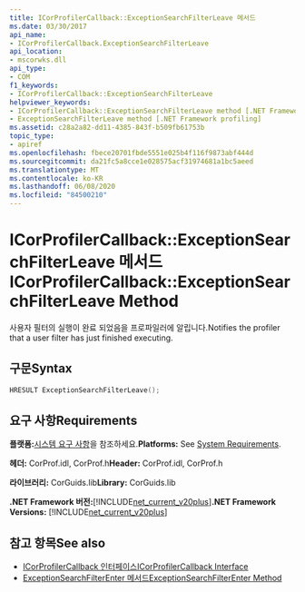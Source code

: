 ```yaml
---
title: ICorProfilerCallback::ExceptionSearchFilterLeave 메서드
ms.date: 03/30/2017
api_name:
- ICorProfilerCallback.ExceptionSearchFilterLeave
api_location:
- mscorwks.dll
api_type:
- COM
f1_keywords:
- ICorProfilerCallback::ExceptionSearchFilterLeave
helpviewer_keywords:
- ICorProfilerCallback::ExceptionSearchFilterLeave method [.NET Framework profiling]
- ExceptionSearchFilterLeave method [.NET Framework profiling]
ms.assetid: c28a2a82-dd11-4385-843f-b509fb61753b
topic_type:
- apiref
ms.openlocfilehash: fbece20701fbde5551e025b4f116f9873abf444d
ms.sourcegitcommit: da21fc5a8cce1e028575acf31974681a1bc5aeed
ms.translationtype: MT
ms.contentlocale: ko-KR
ms.lasthandoff: 06/08/2020
ms.locfileid: "84500210"
---
```

# <a name="icorprofilercallbackexceptionsearchfilterleave-method"></a><span data-ttu-id="2cdfb-102">ICorProfilerCallback::ExceptionSearchFilterLeave 메서드</span><span class="sxs-lookup"><span data-stu-id="2cdfb-102">ICorProfilerCallback::ExceptionSearchFilterLeave Method</span></span>
<span data-ttu-id="2cdfb-103">사용자 필터의 실행이 완료 되었음을 프로파일러에 알립니다.</span><span class="sxs-lookup"><span data-stu-id="2cdfb-103">Notifies the profiler that a user filter has just finished executing.</span></span>  
  
## <a name="syntax"></a><span data-ttu-id="2cdfb-104">구문</span><span class="sxs-lookup"><span data-stu-id="2cdfb-104">Syntax</span></span>  
  
```cpp  
HRESULT ExceptionSearchFilterLeave();  
```  
  
## <a name="requirements"></a><span data-ttu-id="2cdfb-105">요구 사항</span><span class="sxs-lookup"><span data-stu-id="2cdfb-105">Requirements</span></span>  
 <span data-ttu-id="2cdfb-106">**플랫폼:**[시스템 요구 사항](../../get-started/system-requirements.md)을 참조하세요.</span><span class="sxs-lookup"><span data-stu-id="2cdfb-106">**Platforms:** See [System Requirements](../../get-started/system-requirements.md).</span></span>  
  
 <span data-ttu-id="2cdfb-107">**헤더:** CorProf.idl, CorProf.h</span><span class="sxs-lookup"><span data-stu-id="2cdfb-107">**Header:** CorProf.idl, CorProf.h</span></span>  
  
 <span data-ttu-id="2cdfb-108">**라이브러리:** CorGuids.lib</span><span class="sxs-lookup"><span data-stu-id="2cdfb-108">**Library:** CorGuids.lib</span></span>  
  
 <span data-ttu-id="2cdfb-109">**.NET Framework 버전:**[!INCLUDE[net_current_v20plus](../../../../includes/net-current-v20plus-md.md)]</span><span class="sxs-lookup"><span data-stu-id="2cdfb-109">**.NET Framework Versions:** [!INCLUDE[net_current_v20plus](../../../../includes/net-current-v20plus-md.md)]</span></span>  
  
## <a name="see-also"></a><span data-ttu-id="2cdfb-110">참고 항목</span><span class="sxs-lookup"><span data-stu-id="2cdfb-110">See also</span></span>

- [<span data-ttu-id="2cdfb-111">ICorProfilerCallback 인터페이스</span><span class="sxs-lookup"><span data-stu-id="2cdfb-111">ICorProfilerCallback Interface</span></span>](icorprofilercallback-interface.md)
- [<span data-ttu-id="2cdfb-112">ExceptionSearchFilterEnter 메서드</span><span class="sxs-lookup"><span data-stu-id="2cdfb-112">ExceptionSearchFilterEnter Method</span></span>](icorprofilercallback-exceptionsearchfilterenter-method.md)
